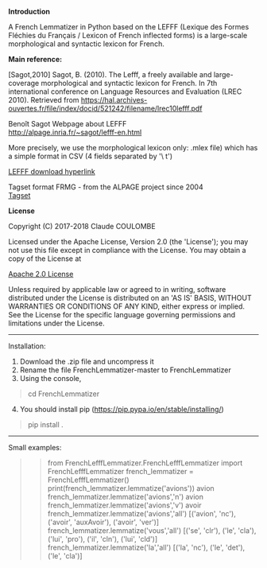 
<strong>Introduction</strong>

A French Lemmatizer in Python based on the LEFFF (Lexique des Formes Fléchies du Français / Lexicon of French inflected forms) is a large-scale morphological and syntactic lexicon for French.

<strong>Main reference:</strong>

[Sagot,2010] Sagot, B. (2010). The Lefff, a freely available and large-coverage morphological and syntactic lexicon for French. In 7th international conference on Language Resources and Evaluation (LREC 2010). Retrieved from https://hal.archives-ouvertes.fr/file/index/docid/521242/filename/lrec10lefff.pdf

Benoît Sagot Webpage about LEFFF<br/>
http://alpage.inria.fr/~sagot/lefff-en.html<br/>

More precisely, we use the morphological lexicon only: .mlex file) which has a simple format in CSV (4 fields separated by '\ t')

<a href="https://gforge.inria.fr/frs/download.php/file/34601/lefff-3.4.mlex.tgz">LEFFF download hyperlink</a>

Tagset format FRMG - from the ALPAGE project since 2004<br/>
<a href="http://alpage.inria.fr/frmgwiki/content/tagset-frmg">Tagset</a>

<strong>License</strong>

Copyright (C) 2017-2018 Claude COULOMBE

Licensed under the Apache License, Version 2.0 (the 'License');
you may not use this file except in compliance with the License.
You may obtain a copy of the License at

<a href="http://www.apache.org/licenses/LICENSE-2.0">Apache 2.0 License</a>

Unless required by applicable law or agreed to in writing, software
distributed under the License is distributed on an 'AS IS' BASIS,
WITHOUT WARRANTIES OR CONDITIONS OF ANY KIND, either express or implied.
See the License for the specific language governing permissions and
limitations under the License.

-----
Installation:

1) Download the .zip file and uncompress it
2) Rename the file FrenchLemmatizer-master to FrenchLemmatizer
3) Using the console,
> cd FrenchLemmatizer
4) You should install pip (https://pip.pypa.io/en/stable/installing/)
> pip install .

-----

Small examples:

>> from FrenchLefffLemmatizer.FrenchLefffLemmatizer import FrenchLefffLemmatizer
>> french_lemmatizer = FrenchLefffLemmatizer()
>> print(french_lemmatizer.lemmatize('avions'))
avion
>> french_lemmatizer.lemmatize('avions','n')
avion
>> french_lemmatizer.lemmatize('avions','v')
avoir
>> french_lemmatizer.lemmatize('avions','all')
[('avion', 'nc'), ('avoir', 'auxAvoir'), ('avoir', 'ver')]
>> french_lemmatizer.lemmatize('vous','all')
[('se', 'clr'), ('le', 'cla'), ('lui', 'pro'), ('il', 'cln'), ('lui', 'cld')]
>> french_lemmatizer.lemmatize('la','all')
[('la', 'nc'), ('le', 'det'), ('le', 'cla')]


